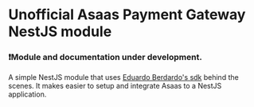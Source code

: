 # Unofficial Asaas Payment Gateway NestJS module
### ❗Module and documentation under development.

A simple NestJS module that uses [Eduardo Berdardo's sdk](https://github.com/eduardobernardo/asaas) behind the scenes.
It makes easier to setup and integrate Asaas to a NestJS application.